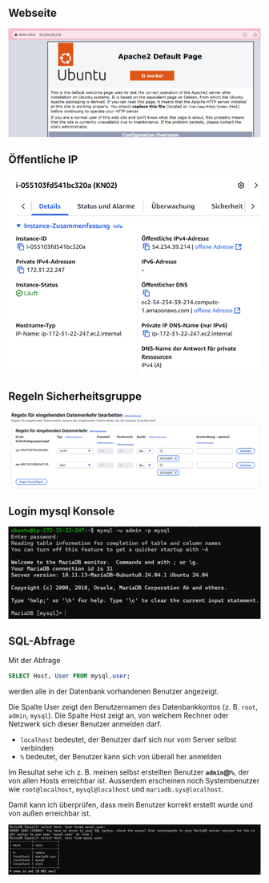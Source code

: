 ## Webseite
![FunktionierendeWebsite](/Bilder/working_website.png)

## Öffentliche IP
![OeffentlicheIP](/Bilder/instance_withpubip.png)

## Regeln Sicherheitsgruppe
![Rules](/Bilder/rulesofinstance.png)

## Login mysql Konsole
![mysqlKonsole](/Bilder/mysql_login.png)

## SQL-Abfrage

Mit der Abfrage  
```sql
SELECT Host, User FROM mysql.user;
```

werden alle in der Datenbank vorhandenen Benutzer angezeigt.

Die Spalte User zeigt den Benutzernamen des Datenbankkontos (z. B. `root`, `admin`, `mysql`).
Die Spalte Host zeigt an, von welchem Rechner oder Netzwerk sich dieser Benutzer anmelden darf.

* `localhost` bedeutet, der Benutzer darf sich nur vom Server selbst verbinden
* `%` bedeutet, der Benutzer kann sich von überall her anmelden

Im Resultat sehe ich z. B. meinen selbst erstellten Benutzer **`admin`@`%`**, der von allen Hosts erreichbar ist. Ausserdem erscheinen noch Systembenutzer wie `root@localhost`, `mysql@localhost` und `mariadb.sys@localhost`.

Damit kann ich überprüfen, dass mein Benutzer korrekt erstellt wurde und von außen erreichbar ist.

![mySQLCommand](/Bilder/select_abfrage.png)